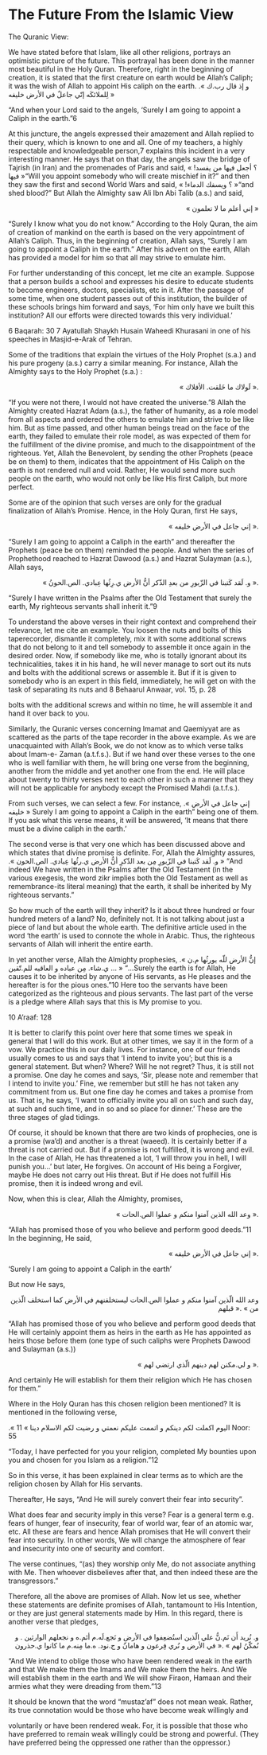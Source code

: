 The Future From the Islamic View
================================

The Quranic View:

We have stated before that Islam, like all other religions, portrays an
optimistic picture of the future. This portrayal has been done in the
manner most beautiful in the Holy Quran. Therefore, right in the
beginning of creation, it is stated that the first creature on earth
would be Allah’s Caliph; it was the wish of Allah to appoint His caliph
on the earth.
.« و إذ قال رب.ك لِلملائكَه إنّي جاعلٌ في الأرض خليفه »

“And when your Lord said to the angels, ‘Surely I am going to appoint a
Caliph in the earth.”6

At this juncture, the angels expressed their amazement and Allah
replied to their query, which is known to one and all. One of my
teachers, a highly respectable and knowledgeable person,7 explains this
incident in a very interesting manner. He says that on that day, the
angels saw the bridge of Tajrish (in Iran) and the promenades of Paris
and said, « !؟ أجعل فيها من يفسد فيها »“Will you appoint somebody who
will create mischief in it?” and then they saw the first and second
World Wars and said, « !؟ ويسفك الدماء »“and shed blood?” But Allah the
Almighty saw Ali Ibn Abi Talib (a.s.) and said,

<p dir="rtl">
« إني أعلم ما لا تعلمون »
</p>

“Surely I know what you do not know.” According to the Holy Quran, the
aim of creation of mankind on the earth is based on the very appointment
of Allah’s Caliph. Thus, in the beginning of creation, Allah says,
“Surely I am going to appoint a Caliph in the earth.” After his advent
on the earth, Allah has provided a model for him so that all may strive
to emulate him.

For further understanding of this concept, let me cite an example.
Suppose that a person builds a school and expresses his desire to
educate students to become engineers, doctors, specialists, etc in it.
After the passage of some time, when one student passes out of this
institution, the builder of these schools brings him forward and says,
‘For him only have we built this institution? All our efforts were
directed towards this very individual.’

6 Baqarah: 30 7 Ayatullah Shaykh Husain Waheedi Khurasani in one of his
speeches in Masjid-e-Arak of Tehran.

Some of the traditions that explain the virtues of the Holy Prophet
(s.a.) and his pure progeny (a.s.) carry a similar meaning. For
instance, Allah the Almighty says to the Holy Prophet (s.a.) :

<p dir="rtl">
.« لَولاك ما خَلقت. الأفلاك »
</p>

“If you were not there, I would not have created the universe.”8 Allah
the Almighty created Hazrat Adam (a.s.), the father of humanity, as a
role model from all aspects and ordered the others to emulate him and
strive to be like him. But as time passed, and other human beings tread
on the face of the earth, they failed to emulate their role model, as
was expected of them for the fulfillment of the divine promise, and much
to the disappointment of the righteous. Yet, Allah the Benevolent, by
sending the other Prophets (peace be on them) to them, indicates that
the appointment of His Caliph on the earth is not rendered null and
void. Rather, He would send more such people on the earth, who would not
only be like His first Caliph, but more perfect.

Some are of the opinion that such verses are only for the gradual
finalization of Allah’s Promise. Hence, in the Holy Quran, first He
says,

<p dir="rtl">
.« إني جاعل في الأرض خليفه »
</p>

“Surely I am going to appoint a Caliph in the earth” and thereafter the
Prophets (peace be on them) reminded the people. And when the series of
Prophethood reached to Hazrat Dawood (a.s.) and Hazrat Sulayman (a.s.),
Allah says,

<p dir="rtl">
.« و. لَقد كَتبنا في الزّبورِ من بعدِ الذّكر أنُّ الأرض ي.رِثُها
عِبادي. الص.الحونُ »
</p>

“Surely I have written in the Psalms after the Old Testament that
surely the earth, My righteous servants shall inherit it.”9

To understand the above verses in their right context and comprehend
their relevance, let me cite an example. You loosen the nuts and bolts
of this taperecorder, dismantle it completely, mix it with some
additional screws that do not belong to it and tell somebody to assemble
it once again in the desired order. Now, if somebody like me, who is
totally ignorant about its technicalities, takes it in his hand, he will
never manage to sort out its nuts and bolts with the additional screws
or assemble it. But if it is given to somebody who is an expert in this
field, immediately, he will get on with the task of separating its nuts
and 8 Behaarul Anwaar, vol. 15, p. 28


bolts with the additional screws and within no time, he will assemble
it and hand it over back to you.

Similarly, the Quranic verses concerning Imamat and Qaemiyyat are as
scattered as the parts of the tape recorder in the above example. As we
are unacquainted with Allah’s Book, we do not know as to which verse
talks about Imam-e- Zaman (a.t.f.s.). But if we hand over these verses
to the one who is well familiar with them, he will bring one verse from
the beginning, another from the middle and yet another one from the end.
He will place about twenty to thirty verses next to each other in such a
manner that they will not be applicable for anybody except the Promised
Mahdi (a.t.f.s.).

From such verses, we can select a few. For instance, .« إني جاعل في
الأرض خليفه » Surely I am going to appoint a Caliph in the earth” being
one of them. If you ask what this verse means, it will be answered, ‘It
means that there must be a divine caliph in the earth.’

The second verse is that very one which has been discussed above and
which states that divine promise is definite. For, Allah the Almighty
assures, .« و. لَقد كَتبنا في الزّبورِ مِن بعد الذّكرِ أنُّ الأرض
ي.رثُها عِبادي. الص.الحون » “And indeed We have written in the Psalms
after the Old Testament (in the various exegesis, the word zikr implies
both the Old Testament as well as remembrance-its literal meaning) that
the earth, it shall be inherited by My righteous servants.”

So how much of the earth will they inherit? Is it about three hundred
or four hundred meters of a land? No, definitely not. It is not talking
about just a piece of land but about the whole earth. The definitive
article used in the word ‘the earth’ is used to connote the whole in
Arabic. Thus, the righteous servants of Allah will inherit the entire
earth.

In yet another verse, Allah the Almighty prophesies, .« إنُّ الأرض للّه
يورثُها م.ن ي.شاء. مِن عباده و العاقبه للم.تّقين ... » “…Surely the
earth is for Allah, He causes it to be inherited by anyone of His
servants, as He pleases and the hereafter is for the pious ones.”10 Here
too the servants have been categorized as the righteous and pious
servants. The last part of the verse is a pledge where Allah says that
this is My promise to you.

10 A’raaf: 128

It is better to clarify this point over here that some times we speak
in general that I will do this work. But at other times, we say it in
the form of a vow. We practice this in our daily lives. For instance,
one of our friends usually comes to us and says that ‘I intend to invite
you’; but this is a general statement. But when? Where? Will he not
regret? Thus, it is still not a promise. One day he comes and says,
‘Sir, please note and remember that I intend to invite you.’ Fine, we
remember but still he has not taken any commitment from us. But one fine
day he comes and takes a promise from us. That is, he says, ‘I want to
officially invite you all on such and such day, at such and such time,
and in so and so place for dinner.’ These are the three stages of glad
tidings.

Of course, it should be known that there are two kinds of prophecies,
one is a promise (wa’d) and another is a threat (waeed). It is certainly
better if a threat is not carried out. But if a promise is not
fulfilled, it is wrong and evil. In the case of Allah, He has threatened
a lot, ‘I will throw you in hell, I will punish you…’ but later, He
forgives. On account of His being a Forgiver, maybe He does not carry
out His threat. But if He does not fulfill His promise, then it is
indeed wrong and evil.

Now, when this is clear, Allah the Almighty, promises,

<p dir="rtl">
.« وعد الله الذين آمنوا منكم و عملوا الص.الحات »
</p>

“Allah has promised those of you who believe and perform good deeds.”11
In the beginning, He said,

<p dir="rtl">
.« إني جاعل في الأرض خليفه »
</p>

‘Surely I am going to appoint a Caliph in the earth’

But now He says,

<p dir="rtl">
وعد الله الّذين آمنوا منكم و عملوا الص.الحات ليستخلفنهم في الأرض كما
استخلف الّذين من » .« قبلهم
</p>

“Allah has promised those of you who believe and perform good deeds
that He will certainly appoint them as heirs in the earth as He has
appointed as heirs those before them (one type of such caliphs were
Prophets Dawood and Sulayman (a.s.))

<p dir="rtl">
.« و لي.مكنن لهم دينهم الّذي ارتضي لهم »
</p>

And certainly He will establish for them their religion which He has
chosen for them.”

Where in the Holy Quran has this chosen religion been mentioned? It is
mentioned in the following verse,

.« اليوم اكملت لكم دينكم و اتممت عليكم نعمتي و رضيت لكم الاسلام دينا »
11 Noor: 55

“Today, I have perfected for you your religion, completed My bounties
upon you and chosen for you Islam as a religion.”12

So in this verse, it has been explained in clear terms as to which are
the religion chosen by Allah for His servants.

Thereafter, He says, “And He will surely convert their fear into
security”.

What does fear and security imply in this verse? Fear is a general term
e.g. fears of hunger, fear of insecurity, fear of world war, fear of an
atomic war, etc. All these are fears and hence Allah promises that He
will convert their fear into security. In other words, We will change
the atmosphere of fear and insecurity into one of security and
comfort.

The verse continues, “(as) they worship only Me, do not associate
anything with Me. Then whoever disbelieves after that, and then indeed
these are the transgressors.”

Therefore, all the above are promises of Allah. Now let us see, whether
these statements are definite promises of Allah, tantamount to His
Intention, or they are just general statements made by Him. In this
regard, there is another verse that pledges,

<p dir="rtl">
و. نُريد أَن نَم.نُّ علي الّذين استُضعِفوا في الأرضِ و نَجع.لَه.م أئم.ه
و نجعلهم الوارثين . و نُمكّنُ لهم » .« في الأرض و نُري فِرعون و هامانُ و
ج.نود. ه.ما مِنه.م ما كانوا ي.حذرون
</p>

“And We intend to oblige those who have been rendered weak in the earth
and that We make them the Imams and We make them the heirs. And We will
establish them in the earth and We will show Firaon, Hamaan and their
armies what they were dreading from them.”13

It should be known that the word “mustaz’af” does not mean weak.
Rather, its true connotation would be those who have become weak
willingly and

voluntarily or have been rendered weak. For, it is possible that those
who have preferred to remain weak willingly could be strong and
powerful. (They have preferred being the oppressed one rather than the
oppressor.)


